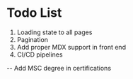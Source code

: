 # Todo List

1. Loading state to all pages
2. Pagination
3. Add proper MDX support in front end
4. CI/CD pipelines

--
Add MSC degree in certifications